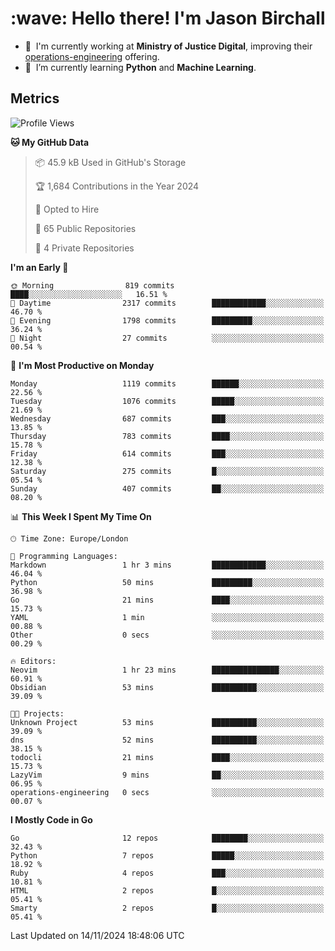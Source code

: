 <h1 align="left" id="jason-title">:wave: Hello there! I'm Jason Birchall</h1>

- :office: &nbsp;I'm currently working at **Ministry of Justice Digital**, improving their [operations-engineering](https://github.com/ministryofjustice/operations-engineering) offering.
- :seedling: &nbsp;I’m currently learning **Python** and **Machine Learning**.

<h2>Metrics</h2>

<!--START_SECTION:waka-->
![Profile Views](http://img.shields.io/badge/Profile%20Views-0-blue)

**🐱 My GitHub Data** 

> 📦 45.9 kB Used in GitHub's Storage 
 > 
> 🏆 1,684 Contributions in the Year 2024
 > 
> 💼 Opted to Hire
 > 
> 📜 65 Public Repositories 
 > 
> 🔑 4 Private Repositories 
 > 
**I'm an Early 🐤** 

```text
🌞 Morning                819 commits         ████░░░░░░░░░░░░░░░░░░░░░   16.51 % 
🌆 Daytime                2317 commits        ████████████░░░░░░░░░░░░░   46.70 % 
🌃 Evening                1798 commits        █████████░░░░░░░░░░░░░░░░   36.24 % 
🌙 Night                  27 commits          ░░░░░░░░░░░░░░░░░░░░░░░░░   00.54 % 
```
📅 **I'm Most Productive on Monday** 

```text
Monday                   1119 commits        ██████░░░░░░░░░░░░░░░░░░░   22.56 % 
Tuesday                  1076 commits        █████░░░░░░░░░░░░░░░░░░░░   21.69 % 
Wednesday                687 commits         ███░░░░░░░░░░░░░░░░░░░░░░   13.85 % 
Thursday                 783 commits         ████░░░░░░░░░░░░░░░░░░░░░   15.78 % 
Friday                   614 commits         ███░░░░░░░░░░░░░░░░░░░░░░   12.38 % 
Saturday                 275 commits         █░░░░░░░░░░░░░░░░░░░░░░░░   05.54 % 
Sunday                   407 commits         ██░░░░░░░░░░░░░░░░░░░░░░░   08.20 % 
```


📊 **This Week I Spent My Time On** 

```text
🕑︎ Time Zone: Europe/London

💬 Programming Languages: 
Markdown                 1 hr 3 mins         ████████████░░░░░░░░░░░░░   46.04 % 
Python                   50 mins             █████████░░░░░░░░░░░░░░░░   36.98 % 
Go                       21 mins             ████░░░░░░░░░░░░░░░░░░░░░   15.73 % 
YAML                     1 min               ░░░░░░░░░░░░░░░░░░░░░░░░░   00.88 % 
Other                    0 secs              ░░░░░░░░░░░░░░░░░░░░░░░░░   00.29 % 

🔥 Editors: 
Neovim                   1 hr 23 mins        ███████████████░░░░░░░░░░   60.91 % 
Obsidian                 53 mins             ██████████░░░░░░░░░░░░░░░   39.09 % 

🐱‍💻 Projects: 
Unknown Project          53 mins             ██████████░░░░░░░░░░░░░░░   39.09 % 
dns                      52 mins             ██████████░░░░░░░░░░░░░░░   38.15 % 
todocli                  21 mins             ████░░░░░░░░░░░░░░░░░░░░░   15.73 % 
LazyVim                  9 mins              ██░░░░░░░░░░░░░░░░░░░░░░░   06.95 % 
operations-engineering   0 secs              ░░░░░░░░░░░░░░░░░░░░░░░░░   00.07 % 
```

**I Mostly Code in Go** 

```text
Go                       12 repos            ████████░░░░░░░░░░░░░░░░░   32.43 % 
Python                   7 repos             █████░░░░░░░░░░░░░░░░░░░░   18.92 % 
Ruby                     4 repos             ███░░░░░░░░░░░░░░░░░░░░░░   10.81 % 
HTML                     2 repos             █░░░░░░░░░░░░░░░░░░░░░░░░   05.41 % 
Smarty                   2 repos             █░░░░░░░░░░░░░░░░░░░░░░░░   05.41 % 
```




 Last Updated on 14/11/2024 18:48:06 UTC
<!--END_SECTION:waka-->

<!-- links -->

[issues page]: https://github.com/jasonBirchall/jasonBirchall/issues "jasonBirchall/issues"
